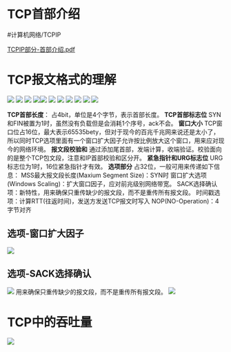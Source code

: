 # TCP首部介绍
#计算机网络/TCPIP

<a href='TCPIP%E9%83%A8%E5%88%86-%E9%A6%96%E9%83%A8%E4%BB%8B%E7%BB%8D.pdf'>TCPIP部分-首部介绍.pdf</a>

# TCP报文格式的理解
![](TCP%E9%A6%96%E9%83%A8%E4%BB%8B%E7%BB%8D/777ADE4A-79C0-4D1B-8255-D67B24385FB2.png)
![](TCP%E9%A6%96%E9%83%A8%E4%BB%8B%E7%BB%8D/7BD51887-46BF-4D14-A539-09A55C22BBB8.png)
![](TCP%E9%A6%96%E9%83%A8%E4%BB%8B%E7%BB%8D/2545194E-63E3-4676-B60D-C4CC3F9998A5.png)
![](TCP%E9%A6%96%E9%83%A8%E4%BB%8B%E7%BB%8D/C92BCA90-BA23-408F-BDC8-F4C204E427FC.png)![](TCP%E9%A6%96%E9%83%A8%E4%BB%8B%E7%BB%8D/CCE9BAC1-9F7B-4412-A851-12B45E300C3B.png)
![](TCP%E9%A6%96%E9%83%A8%E4%BB%8B%E7%BB%8D/416B5C2F-5B46-4EF2-BD40-E853585B23BA.png)
![](TCP%E9%A6%96%E9%83%A8%E4%BB%8B%E7%BB%8D/CEB6E41F-7024-4A55-A8AB-CFB9F629B5AB.png)
![](TCP%E9%A6%96%E9%83%A8%E4%BB%8B%E7%BB%8D/A3D8F211-3589-47CB-80FC-704FBAC13A39.png)
![](TCP%E9%A6%96%E9%83%A8%E4%BB%8B%E7%BB%8D/97593890-227A-4435-89A7-01E59C6C9ED5.png)
![](TCP%E9%A6%96%E9%83%A8%E4%BB%8B%E7%BB%8D/8225034E-1F24-41B9-959F-B531E3BA2068.png)
![](TCP%E9%A6%96%E9%83%A8%E4%BB%8B%E7%BB%8D/7378BC90-5391-4CE3-8C45-D18011DE5CE7.png)

**TCP首部长度**：
占4bit，单位是4个字节，表示首部长度。
**TCP首部标志位**
SYN和FIN被置为1时，虽然没有负载但是会消耗1个序号，ack不会。
**窗口大小**
TCP窗口位占16位，最大表示65535bety，但对于现今的百兆千兆网来说还是太小了，所以同时TCP选项里面有一个窗口扩大因子允许按比例放大这个窗口，用来应对现今的网络环境。
**报文段校验和**
通过添加尾首部，发端计算，收端验证。校验面向的是整个TCP包文段，注意和IP首部校验和区分开。
**紧急指针和URG标志位**
URG标志位为1时，16位紧急指针才有效。
**选项部分**
占32位，一般可用来传递如下信息：
MSS最大报文段长度(Maxium Segment Size)：SYN时
窗口扩大选项(Windows Scaling)：扩大窗口因子，应对前兆级别网络带宽。
SACK选择确认项：新特性，用来确保只重传缺少的报文段，而不是重传所有报文段。
时间戳选项：计算RTT(往返时间)，发送方发送TCP报文时写入
NOP(NO-Operation)：4字节对齐

## 选项-窗口扩大因子
![](TCP%E9%A6%96%E9%83%A8%E4%BB%8B%E7%BB%8D/964885BB-8F04-4AD1-A35D-059248B261ED.png)

## 选项-SACK选择确认
![](TCP%E9%A6%96%E9%83%A8%E4%BB%8B%E7%BB%8D/154596FC-BBE7-4785-AC80-9DAA5D9A9D56.png)
用来确保只重传缺少的报文段，而不是重传所有报文段。
![](TCP%E9%A6%96%E9%83%A8%E4%BB%8B%E7%BB%8D/7F746AEE-1491-48B9-B92A-28FCEE946E31.png)

# TCP中的吞吐量
![](TCP%E9%A6%96%E9%83%A8%E4%BB%8B%E7%BB%8D/7B260254-4447-4E84-B2D7-F1062F0B7FA2.png)




